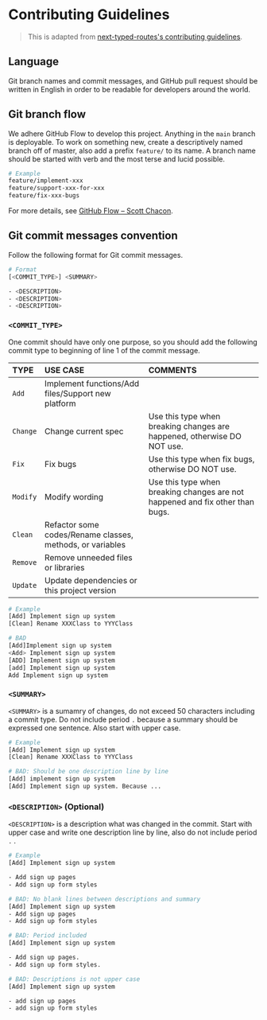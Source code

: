 # Contributing Guidelines

> This is adapted from [next-typed-routes's contributing guidelines](https://github.com/jagaapple/next-typed-routes/blob/master/.github/CONTRIBUTING.md).

## Language

Git branch names and commit messages, and GitHub pull request should be written in English in order to be readable for
developers around the world.

## Git branch flow

We adhere GitHub Flow to develop this project. Anything in the `main` branch is deployable. To work on something new, create
a descriptively named branch off of master, also add a prefix `feature/` to its name.
A branch name should be started with verb and the most terse and lucid possible.

```bash
# Example
feature/implement-xxx
feature/support-xxx-for-xxx
feature/fix-xxx-bugs
```

For more details, see [GitHub Flow – Scott Chacon](http://scottchacon.com/2011/08/31/github-flow.html).

## Git commit messages convention

Follow the following format for Git commit messages.

```bash
# Format
[<COMMIT_TYPE>] <SUMMARY>

- <DESCRIPTION>
- <DESCRIPTION>
- <DESCRIPTION>
```

### `<COMMIT_TYPE>`

One commit should have only one purpose, so you should add the following commit type to beginning of line 1 of the commit
message.

| TYPE     | USE CASE                                                  | COMMENTS                                                                      |
| :------- | :-------------------------------------------------------- | :---------------------------------------------------------------------------- |
| `Add`    | Implement functions/Add files/Support new platform        |                                                                               |
| `Change` | Change current spec                                       | Use this type when breaking changes are happened, otherwise DO NOT use.       |
| `Fix`    | Fix bugs                                                  | Use this type when fix bugs, otherwise DO NOT use.                            |
| `Modify` | Modify wording                                            | Use this type when breaking changes are not happened and fix other than bugs. |
| `Clean`  | Refactor some codes/Rename classes, methods, or variables |                                                                               |
| `Remove` | Remove unneeded files or libraries                        |                                                                               |
| `Update` | Update dependencies or this project version               |                                                                               |

```bash
# Example
[Add] Implement sign up system
[Clean] Rename XXXClass to YYYClass

# BAD
[Add]Implement sign up system
<Add> Implement sign up system
[ADD] Implement sign up system
[add] Implement sign up system
Add Implement sign up system
```

### `<SUMMARY>`

`<SUMMARY>` is a sumamry of changes, do not exceed 50 characters including a commit type. Do not include period `.` because
a summary should be expressed one sentence. Also start with upper case.

```bash
# Example
[Add] Implement sign up system
[Clean] Rename XXXClass to YYYClass

# BAD: Should be one description line by line
[Add] implement sign up system
[Add] Implement sign up system. Because ...
```

### `<DESCRIPTION>` (Optional)

`<DESCRIPTION>` is a description what was changed in the commit. Start with upper case and write one description line by line,
also do not include period `.` .

```bash
# Example
[Add] Implement sign up system

- Add sign up pages
- Add sign up form styles

# BAD: No blank lines between descriptions and summary
[Add] Implement sign up system
- Add sign up pages
- Add sign up form styles

# BAD: Period included
[Add] Implement sign up system

- Add sign up pages.
- Add sign up form styles.

# BAD: Descriptions is not upper case
[Add] Implement sign up system

- add sign up pages
- add sign up form styles
```
